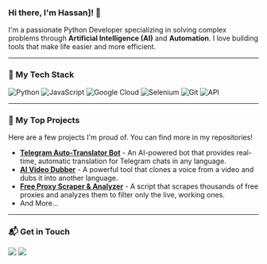 ### Hi there, I'm Hassan]! 👋

I'm a passionate Python Developer specializing in solving complex problems through **Artificial Intelligence (AI)** and **Automation**. I love building tools that make life easier and more efficient.

---

### 🔧 My Tech Stack

![Python](https://img.shields.io/badge/python-3670A0?style=for-the-badge&logo=python&logoColor=ffdd54)
![JavaScript](https://img.shields.io/badge/javascript-%23323330.svg?style=for-the-badge&logo=javascript&logoColor=%23F7DF1E)
![Google Cloud](https://img.shields.io/badge/Google_Cloud-4285F4?style=for-the-badge&logo=google-cloud&logoColor=white)
![Selenium](https://img.shields.io/badge/-selenium-%43B02A?style=for-the-badge&logo=selenium&logoColor=white)
![Git](https://img.shields.io/badge/git-%23F05033.svg?style=for-the-badge&logo=git&logoColor=white)
![API](https://img.shields.io/badge/API-20232A?style=for-the-badge&logo=airbnb&logoColor=white)

---

### 🚀 My Top Projects

Here are a few projects I'm proud of. You can find more in my repositories!

*   **[Telegram Auto-Translator Bot](#link-to-your-project-repository)** - An AI-powered bot that provides real-time, automatic translation for Telegram chats in any language.
*   **[AI Video Dubber](#)** - A powerful tool that clones a voice from a video and dubs it into another language.
*   **[Free Proxy Scraper & Analyzer](#)** - A script that scrapes thousands of free proxies and analyzes them to filter only the live, working ones.
* And More...
---

### 📬 Get in Touch

<a href="mailto:your.itkcartoons@gmail.com"><img src="https://img.shields.io/badge/Gmail-D14836?style=for-the-badge&logo=gmail&logoColor=white" /></a>
<a href="https://www.linkedin.com/in/hassan-musthafa-318983361/"><img src="https://img.shields.io/badge/LinkedIn-0077B5?style=for-the-badge&logo=linkedin&logoColor=white" /></a>
